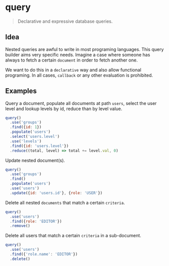 # query

> Declarative and expressive database queries.

## Idea

Nested queries are awful to write in most programing languages.
This query builder aims very specific needs. Imagine a case where
someone has always to fetch a certain `document` in order to fetch another one.

We want to do this in a `declarative` way and also allow functional programing.
In all cases, `callback` or any other evaluation is prohibited.

## Examples

Query a document, populate all documents at path `users`, select the user level
and lookup levels by id, reduce than by level value.

```js
query()
  .use('groups')
  .find({id: 1})
  .populate('users')
  .select('users.level')
  .use('levels')
  .find({id: 'users.level'})
  .reduce((total, level) => total += level.val, 0)
```

Update nested document(s).

```js
query()
  .use('groups')
  .find()
  .populate('users')
  .use('users')
  .update({id: 'users.id'}, {role: 'USER'})
```

Delete all nested `documents` that match a certain `criteria`.

```js
query()
  .use('users')
  .find({role: 'EDITOR'})
  .remove()
```

Delete all users that match a certain `criteria` in a sub-document.

```js
query()
  .use('users')
  .find({'role.name': 'EDITOR'})
  .delete()
```
